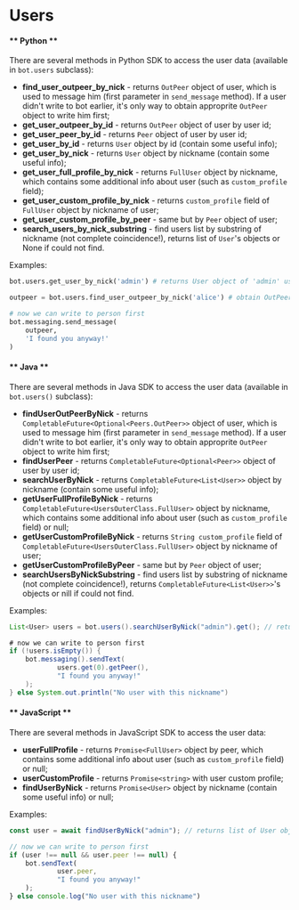 # Users

<!-- tabs:start -->

#### ** Python **

There are several methods in Python SDK to access the user data (available in ``bot.users`` subclass):

- **find_user_outpeer_by_nick** - returns ``OutPeer`` object of user, which is used to message him (first parameter in ``send_message`` method). If a user didn't write to bot earlier, it's only way to obtain approprite ``OutPeer`` object to write him first;
- **get_user_outpeer_by_id** - returns ``OutPeer`` object of user by user id;
- **get_user_peer_by_id** - returns ``Peer`` object of user by user id;
- **get_user_by_id** - returns ``User`` object by id (contain some useful info);
- **get_user_by_nick** - returns ``User`` object by nickname (contain some useful info);
- **get_user_full_profile_by_nick** - returns ``FullUser`` object by nickname, which contains some additional info about user (such as ``custom_profile`` field);
- **get_user_custom_profile_by_nick** - returns ``custom_profile`` field of ``FullUser`` object by nickname of user;
- **get_user_custom_profile_by_peer** - same but by ``Peer`` object of user;
- **search_users_by_nick_substring** - find users list by substring of nickname (not complete coincidence!), returns list of ``User``'s objects or None if could not find.

Examples:

```python
bot.users.get_user_by_nick('admin') # returns User object of 'admin' user

```

```python
outpeer = bot.users.find_user_outpeer_by_nick('alice') # obtain OutPeer from nickname

# now we can write to person first
bot.messaging.send_message(
    outpeer,
    'I found you anyway!'
)
```

#### ** Java **

There are several methods in Java SDK to access the user data (available in ``bot.users()`` subclass):

- **findUserOutPeerByNick** - returns ``CompletableFuture<Optional<Peers.OutPeer>>`` object of user, which is used to message him (first parameter in ``send_message`` method). If a user didn't write to bot earlier, it's only way to obtain approprite ``OutPeer`` object to write him first;
- **findUserPeer** - returns ``CompletableFuture<Optional<Peer>>`` object of user by user id;
- **searchUserByNick** - returns ``CompletableFuture<List<User>>`` object by nickname (contain some useful info);
- **getUserFullProfileByNick** - returns ``CompletableFuture<UsersOuterClass.FullUser>`` object by nickname, which contains some additional info about user (such as ``custom_profile`` field) or null;
- **getUserCustomProfileByNick** - returns ``String custom_profile`` field of ``CompletableFuture<UsersOuterClass.FullUser>`` object by nickname of user;
- **getUserCustomProfileByPeer** - same but by ``Peer`` object of user;
- **searchUsersByNickSubstring** - find users list by substring of nickname (not complete coincidence!), returns ``CompletableFuture<List<User>>``'s objects or nill if could not find.


Examples:

```java
List<User> users = bot.users().searchUserByNick("admin").get(); // returns list of User objects of 'admin' user
```

```java
# now we can write to person first
if (!users.isEmpty()) {
    bot.messaging().sendText(
            users.get(0).getPeer(),
            "I found you anyway!"
    );
} else System.out.println("No user with this nickname")
```

<!-- tabs:end -->

#### ** JavaScript **

There are several methods in JavaScript SDK to access the user data:

- **userFullProfile** - returns ``Promise<FullUser>`` object by peer, which contains some additional info about user (such as ``custom_profile`` field) or null;
- **userCustomProfile** - returns ``Promise<string>`` with user custom profile;
- **findUserByNick** - returns ``Promise<User>`` object by nickname (contain some useful info) or null;


Examples:

```javascript
const user = await findUserByNick("admin"); // returns list of User objects of 'admin' user
```

```javascript
// now we can write to person first
if (user !== null && user.peer !== null) {
    bot.sendText(
            user.peer,
            "I found you anyway!"
    );
} else console.log("No user with this nickname")
```

<!-- tabs:end -->

